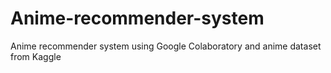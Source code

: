 # Anime-recommender-system
Anime recommender system using Google Colaboratory and anime dataset from Kaggle
